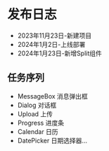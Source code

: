# 发布日志

- 2023年11月23日-新建项目
- 2024年1月2日-上线部署
- 2024年1月23日-新增Split组件

## 任务序列

- MessageBox 消息弹出框
- Dialog 对话框
- Upload 上传
- Progress 进度条
- Calendar 日历
- DatePicker 日期选择器...
